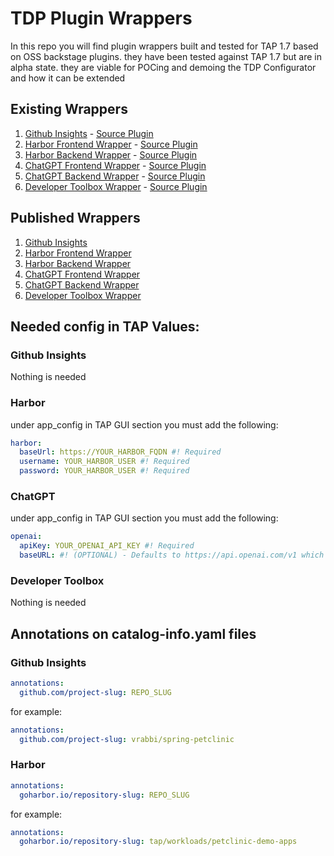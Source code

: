 # TDP Plugin Wrappers
In this repo you will find plugin wrappers built and tested for TAP 1.7 based on OSS backstage plugins. they have been tested against TAP 1.7 but are in alpha state. they are viable for POCing and demoing the TDP Configurator and how it can be extended

## Existing Wrappers
1. [Github Insights](./plugins/github-insights-wrapper) - [Source Plugin](https://github.com/RoadieHQ/roadie-backstage-plugins/blob/main/plugins/frontend/backstage-plugin-github-insights/README.md)
2. [Harbor Frontend Wrapper](./plugins/harbor-plugin-wrapper) - [Source Plugin](https://github.com/container-registry/backstage-plugin-harbor/blob/master/README.md)
3. [Harbor Backend Wrapper](./plugins/harbor-plugin-wrapper-backend) - [Source Plugin](https://github.com/container-registry/backstage-plugin-harbor-backend)
4. [ChatGPT Frontend Wrapper](./plugins/chatgpt-wrapper) - [Source Plugin](https://github.com/enfuse/backstage-chatgpt-plugin/blob/main/README.md)
5. [ChatGPT Backend Wrapper](./plugins/chatgpt-wrapper-backend) - [Source Plugin](https://github.com/enfuse/backstage-chatgpt-backend)
6. [Developer Toolbox Wrapper](./plugins/dev-toolbox-wrapper) - [Source Plugin](https://github.com/drodil/backstage-plugin-toolbox/blob/main/README.md)

## Published Wrappers
1. [Github Insights](https://www.npmjs.com/package/@vrabbi/github-insights-wrapper)
2. [Harbor Frontend Wrapper](https://www.npmjs.com/package/@vrabbi/harbor-plugin-wrapper)
3. [Harbor Backend Wrapper](https://www.npmjs.com/package/@vrabbi/harbor-plugin-wrapper-backend)
4. [ChatGPT Frontend Wrapper](https://www.npmjs.com/package/@vrabbi/chatgpt-wrapper)
5. [ChatGPT Backend Wrapper](https://www.npmjs.com/package/@vrabbi/chatgpt-wrapper-backend)
6. [Developer Toolbox Wrapper](https://www.npmjs.com/package/@vrabbi/dev-toolbox-wrapper)

## Needed config in TAP Values:
### Github Insights
Nothing is needed
### Harbor
under app_config in TAP GUI section you must add the following:
```yaml
harbor:
  baseUrl: https://YOUR_HARBOR_FQDN #! Required
  username: YOUR_HARBOR_USER #! Required
  password: YOUR_HARBOR_USER #! Required
```  
### ChatGPT
under app_config in TAP GUI section you must add the following:  
```yaml
openai:
  apiKey: YOUR_OPENAI_API_KEY #! Required
  baseURL: #! (OPTIONAL) - Defaults to https://api.openai.com/v1 which is the public OpenAI endpoint
```  
### Developer Toolbox
Nothing is needed  

## Annotations on catalog-info.yaml files
### Github Insights
```yaml
annotations:
  github.com/project-slug: REPO_SLUG
```  
for example:  
```yaml
annotations:
  github.com/project-slug: vrabbi/spring-petclinic
```  
### Harbor
```yaml
annotations:
  goharbor.io/repository-slug: REPO_SLUG
```  
for example:  
```yaml
annotations:
  goharbor.io/repository-slug: tap/workloads/petclinic-demo-apps
```  

